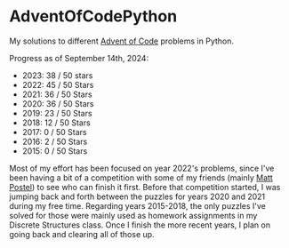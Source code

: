 # AdventOfCodePython
My solutions to different [Advent of Code](https://adventofcode.com/) problems in Python.

Progress as of September 14th, 2024:
* 2023: 38 / 50 stars
* 2022: 45 / 50 Stars
* 2021: 36 / 50 Stars
* 2020: 36 / 50 Stars
* 2019: 23 / 50 Stars
* 2018: 12 / 50 Stars
* 2017:  0 / 50 Stars
* 2016:  2 / 50 Stars
* 2015:  0 / 50 Stars

Most of my effort has been focused on year 2022's problems, since I've been having a bit of a competition with some of my friends (mainly [Matt Postel](https://github.com/BadWolf22)) to see who can finish it first. Before that competition started, I was jumping back and forth between the puzzles for years 2020 and 2021 during my free time. Regarding years 2015-2018, the only puzzles I've solved for those were mainly used as homework assignments in my Discrete Structures class. Once I finish the more recent years, I plan on going back and clearing all of those up.
